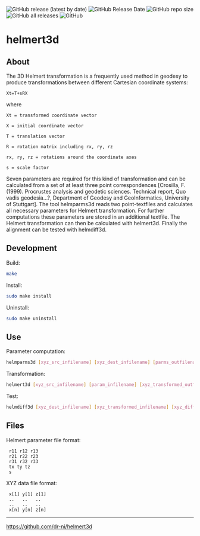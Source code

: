 ![GitHub release (latest by date)](https://img.shields.io/github/v/release/Geo-Linux-Calculations/helmparms3d)
![GitHub Release Date](https://img.shields.io/github/release-date/Geo-Linux-Calculations/helmparms3d)
![GitHub repo size](https://img.shields.io/github/repo-size/Geo-Linux-Calculations/helmparms3d)
![GitHub all releases](https://img.shields.io/github/downloads/Geo-Linux-Calculations/helmparms3d/total)
![GitHub](https://img.shields.io/github/license/Geo-Linux-Calculations/helmparms3d)

# helmert3d

## About

The 3D Helmert transformation is a frequently used method in geodesy
to produce transformations between different Cartesian coordinate systems:
```
Xt=T+sRX
```

where
```
Xt = transformed coordinate vector

X = initial coordinate vector

T = translation vector

R = rotation matrix including rx, ry, rz

rx, ry, rz = rotations around the coordinate axes

s = scale factor
```

Seven parameters are required for this kind of transformation
and can be calculated from a set of at least three point correspondences
[Crosilla, F. (1999). Procrustes analysis and geodetic sciences. Technical report, Quo
vadis geodesia...?, Department of Geodesy and GeoInformatics, University of Stuttgart].
The tool helmparms3d reads two point-textfiles and calculates all necessary
parameters for Helmert transformation. For further computations these parameters are stored in
an additional textfile. The Helmert transformation can
then be calculated with helmert3d. Finally the alignment can be tested with helmdiff3d.

## Development

Build:
```sh
make
```

Install:
```sh
sudo make install
```

Uninstall:
```sh
sudo make uninstall
```

## Use

Parameter computation:
```sh
helmparms3d [xyz_src_infilename] [xyz_dest_infilename] [parms_outfilename]
```

Transformation:
```sh
helmert3d [xyz_src_infilename] [param_infilename] [xyz_transformed_outfilename]
```
Test:
```sh
helmdiff3d [xyz_dest_infilename] [xyz_transformed_infilename] [xyz_diff_outfilename]
```

## Files

Helmert parameter file format:
```
 r11 r12 r13
 r21 r22 r23
 r31 r32 r33
 tx ty tz
 s
```

XYZ data file format:
```
 x[1] y[1] z[1]
 ..   ..   ..
 ..   ..   ..
 x[n] y[n] z[n]
```

----

https://github.com/dr-ni/helmert3d

